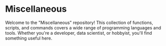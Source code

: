 # Miscellaneous
Welcome to the "Miscellaneous" repository! This collection of functions, scripts, and commands covers a wide range of programming languages and tools. Whether you're a developer, data scientist, or hobbyist, you'll find something useful here.
